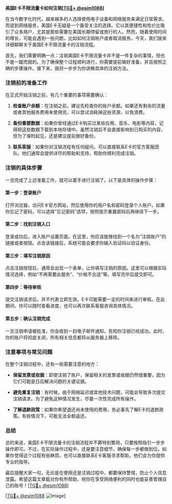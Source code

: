 **美国E卡不限流量卡如何注销[[TG💪+ @esim1088](https://t.me/s/esim1088)]**

在当今数字化时代，越来越多的人选择使用电子设备和网络服务来满足日常需求。而说到网络服务，美国E卡无疑是一个备受关注的选择。它以其便捷性和性价比吸引了众多用户，尤其是那些需要在美国长期停留或旅行的人。然而，随着使用时间的增长，可能会遇到一些问题，比如如何注销账户或者取消服务。今天，我们就来详细聊聊关于美国E卡不限流量卡的注销流程。

首先，我们需要明确一点：注销美国E卡不限流量卡并不是一件复杂的事情，但也不是一蹴而就的。为了确保整个过程顺利进行，你需要提前做好准备，并且按照正确的步骤操作。接下来，我将一步步为你讲解具体的注销方法。

### 注销前的准备工作

在正式开始注销之前，有几个重要的事项需要确认：

1. **检查账户余额**：在注销之前，建议先检查你的账户余额。如果还有剩余的流量或者其他服务费用未使用完，可以尝试消耗掉这些资源，以免浪费。
   
2. **备份重要数据**：如果你曾经通过E卡购买过某些应用、音乐、电影等内容，记得把这些数据下载到本地存储中。虽然注销后不会直接影响到已购买的内容，但为了保险起见，还是建议提前做好备份。

3. **联系客服**：如果你对注销流程有任何疑问，可以直接联系E卡的官方客服团队。他们通常会提供详尽的帮助和支持，帮助你顺利完成注销。

### 注销的具体步骤

一旦完成了上述准备工作，就可以着手进行注销了。以下是具体的操作步骤：

#### 第一步：登录账户
打开浏览器，访问E卡官方网站，然后使用你的用户名和密码登录个人账户。如果你忘记了密码，可以选择“忘记密码”选项，按照提示重置密码后再继续下一步。

#### 第二步：找到注销入口
登录成功后，进入账户设置页面。在这里，你应该能够找到一个名为“注销账户”的链接或者按钮。点击该链接后，系统可能会要求你输入验证码以验证身份。

#### 第三步：填写注销原因
点击注销按钮后，通常会出现一个表单，让你填写注销的原因。这里可以根据实际情况选择，例如“不再需要此服务”、“价格不合适”等。填写完毕后提交即可。

#### 第四步：等待审核
提交注销请求后，并不代表立即生效。E卡可能需要一定的时间来进行审核。在此期间，你可以随时查看进度，也可以再次联系客服咨询具体情况。

#### 第五步：确认注销完成
一旦注销申请被批准，你会收到一封电子邮件通知，告知你注销已经成功。此时，你的账户将彻底关闭，所有相关信息都将从服务器上移除。

### 注意事项与常见问题

在整个注销过程中，还有一些需要注意的地方：

- **保留发票或收据**：即使注销了账户，保留相关的发票或收据仍然很重要，因为它们可能是日后解决问题的关键证据。
  
- **避免重复注销**：有时候，由于网络延迟或其他技术问题，可能会导致多次提交注销请求。为了避免这种情况发生，尽量一次性完成所有操作。

- **了解退款政策**：如果你希望退还尚未使用的费用，务必事先了解E卡的退款政策。有些情况下，可能无法全额返还。

### 总结

总的来说，美国E卡不限流量卡的注销流程并不算特别繁琐，只要按照指引一步步操作即可。不过，在实际操作过程中，还是要注意细节，确保每一步都做到位。如果你觉得这个过程有些麻烦，也可以直接联系E卡客服寻求帮助，他们会为你提供专业的指导。

最后提醒大家一句，无论是在使用还是注销过程中，都要保持警惕，防止个人信息泄露。希望这篇文章能对你有所帮助，祝你在享受网络便利的同时也能妥善管理自己的账号！[[TG💪+ @esim1088](https://t.me/s/esim1088)]

[[TG💪+ @esim1088](https://t.me/s/esim1088) ![Image](https://i.postimg.cc/4NQfJmqS/Snipaste-2025-05-13-00-14-12.png)]